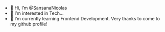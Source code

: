 - 👋 Hi, I’m @SansanaNicolas
- 👀 I’m interested in Tech...
- 🌱 I’m currently learning Frontend Development.
 Very thanks to come to my github profile!

<!---
SansanaNicolas/SansanaNicolas is a ✨ special ✨ repository because its `README.md` (this file) appears on your GitHub profile.
You can click the Preview link to take a look at your changes.
--->

